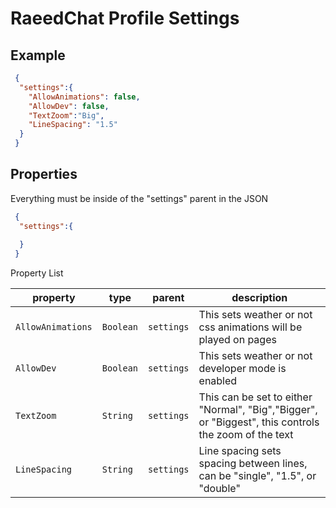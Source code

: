# RaeedChat Profile Settings

## Example 

```json 
 {
  "settings":{
    "AllowAnimations": false,
    "AllowDev": false,
    "TextZoom":"Big",
    "LineSpacing": "1.5"
  }
 }
```

## Properties 

Everything must be inside of the "settings" parent in the JSON 

```json
 {
  "settings":{
   
  }
 }
```

Property List 

| property          | type      | parent     | description                                                                                          |
|-------------------|-----------|------------|------------------------------------------------------------------------------------------------------|
| `AllowAnimations` | `Boolean` | `settings` | This sets weather or not css animations will be played on pages                                      |
| `AllowDev`        | `Boolean` | `settings` | This sets weather or not developer mode is enabled                                                   |
| `TextZoom`        | `String`  | `settings` | This can be set to either "Normal", "Big","Bigger", or "Biggest", this controls the zoom of the text |
| `LineSpacing`     | `String`  | `settings` | Line spacing sets spacing between lines, can be "single", "1.5", or "double"                         |

